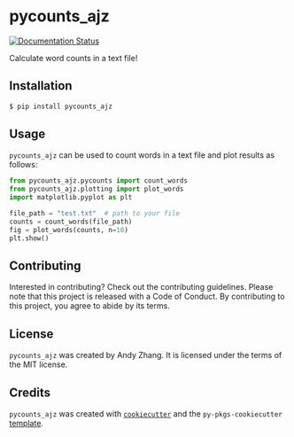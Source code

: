 # pycounts_ajz

[![Documentation Status](https://readthedocs.org/projects/pycounts-ajz/badge/?version=latest)](https://pycounts-ajz.readthedocs.io/en/latest/?badge=latest)

Calculate word counts in a text file!

## Installation

```bash
$ pip install pycounts_ajz
```

## Usage

`pycounts_ajz` can be used to count words in a text file and plot results
as follows:

```python
from pycounts_ajz.pycounts import count_words
from pycounts_ajz.plotting import plot_words
import matplotlib.pyplot as plt

file_path = "test.txt"  # path to your file
counts = count_words(file_path)
fig = plot_words(counts, n=10)
plt.show()
```

## Contributing

Interested in contributing? Check out the contributing guidelines. 
Please note that this project is released with a Code of Conduct. 
By contributing to this project, you agree to abide by its terms.

## License

`pycounts_ajz` was created by Andy Zhang. It is licensed under the terms of the MIT license.


## Credits

`pycounts_ajz` was created with 
[`cookiecutter`](https://cookiecutter.readthedocs.io/en/latest/) and 
the `py-pkgs-cookiecutter` 
[template](https://github.com/py-pkgs/py-pkgs-cookiecutter).
